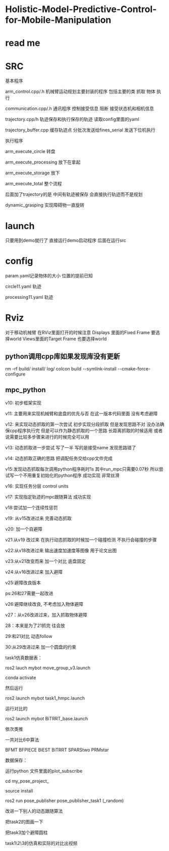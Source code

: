 

# Holistic-Model-Predictive-Control-for-Mobile-Manipulation

read me
=======

# SRC

基本程序

arm_control.cpp/.h 机械臂运动规划主要封装的程序 包括主要的类 抓取 物体 执行

communication.cpp/.h 通讯程序 控制接受信息 阻断 接受状态机和相机信息

trajectory.cpp/h 轨迹保存和执行保存的轨迹 读取config里面的yaml 

trajectory_buffer.cpp 缓存轨迹点 分批次发送给fines_serial  发送下位机执行

执行程序

arm_execute_circle 转盘

arm_execute_processing 放下在拿起

arm_execute_storage 放下

arm_execute_total 整个流程

后面加了trajectory的是 中间有轨迹被保存 会直接执行轨迹而不是规划

dynamic_grasping 实现障碍物一直旋转

# launch

只要用到demo就行了 直接运行demo启动程序 后面在运行src

# config

param.yaml记录物体的大小 位置的提前已知

circle11.yaml 轨迹

processing11.yaml 轨迹

# Rviz

对于移动机械臂
在RViz里面打开的时候注意
Displays 里面的Fixed Frame 要选择world
Views里面的Target Frame 也要选择world

## python调用cpp库如果发现库没有更新

rm -rf build/ install/ log/
colcon build --symlink-install --cmake-force-configure

## mpc_python

v10: 初步框架实现

v11: 主要用来实现机械臂和底盘的优先与否 在这一版本代码里面 没有考虑避障

v12: 来实现动态抓取的第一次尝试 初步实现分段抓取 但是发现思路不对 没办法确保cpp程序执行完 但是可以作为静态抓取的一个思路 长距离抓取的时候适用 或者说需要比较多步骤来进行的时候完全可以用

v13: 动态抓取进一步尝试 写了一半 写的是接受name 发现思路错了

v14: 动态抓取正确的思路 把调配任务交给cpp文件完成

v15:发现动态抓取每次调用python程序耗时1s 其中run_mpc只需要0.07秒 所以尝试写一个不用重复初始化的python程序 成功实现 非常丝滑

v16: 实现任务分层 control units

v17: 实现指定轨迹的mpc跟随算法 成功实现

v18:尝试加一个连续性惩罚

v19: 从v15改进过来 完善动态抓取

v20: 加一个自避障

v21:从v19 改过来 在执行动态抓取的时候加一个碰撞检测 不执行会碰撞的步骤

v22:从v18改进过来 输出速度加速度等图像 用于论文出图

v23:从v21改变而来 加一个对比 底盘固定

v24:从v16改进过来 加入避障

v25:避障改良版本

ps:26和27需要一起改进

v26:避障继续改良, 不考虑加入物体避障

v27：从v26改进过来，加入抓取物体避障

28：本来是为了21抓完 往会放 

29:和21对比 动态follow

30:从29改进过来 加一个圆盘的约束

task1仿真数据表：

ros2 lauch mybot move_group_v3.launch

conda activate

然后运行

ros2 launch mybot task1_hmpc.launch

运行对比的

ros2 launch mybot BiTRRT_base.launch

依次类推

一共对比6中算法

BFMT BFPIECE BiEST BiTRRT SPARStwo PRMstar

数据保存：

运行python 文件里面的plot_subscribe

cd my_pose_project_

source install 

ros2 run pose_publisher pose_publisher_task1  (_random)

改进一下别人的动态跟随算法

把task2的图画一下

把task3加个避障圆柱

task1\2\3的仿真和实际的对比出视频

> > > > > > > 
